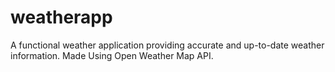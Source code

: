 # weatherapp
A functional weather application providing accurate and up-to-date weather information. Made Using Open Weather Map API.
